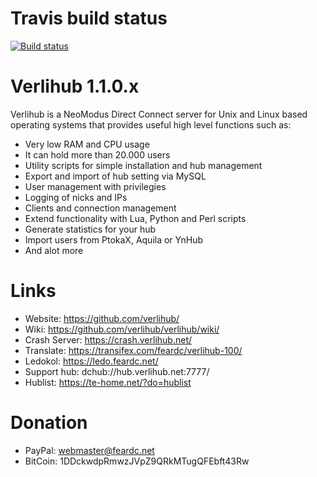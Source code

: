 Travis build status
==============

[![Build status](https://travis-ci.org/Verlihub/verlihub.svg?branch=master)](https://travis-ci.org/Verlihub/verlihub)

Verlihub 1.1.0.x
==============

Verlihub is a NeoModus Direct Connect server for Unix and Linux based operating systems that provides useful high level functions such as:

  * Very low RAM and CPU usage
  * It can hold more than 20.000 users
  * Utility scripts for simple installation and hub management
  * Export and import of hub setting via MySQL
  * User management with privilegies
  * Logging of nicks and IPs
  * Clients and connection management
  * Extend functionality with Lua, Python and Perl scripts
  * Generate statistics for your hub
  * Import users from PtokaX, Aquila or YnHub
  * And alot more

Links
==============

  * Website: https://github.com/verlihub/
  * Wiki: https://github.com/verlihub/verlihub/wiki/
  * Crash Server: https://crash.verlihub.net/
  * Translate: https://transifex.com/feardc/verlihub-100/
  * Ledokol: https://ledo.feardc.net/
  * Support hub: dchub://hub.verlihub.net:7777/
  * Hublist: https://te-home.net/?do=hublist

Donation
==============

  * PayPal: [webmaster@feardc.net](https://paypal.me/feardc/)
  * BitCoin: 1DDckwdpRmwzJVpZ9QRkMTugQFEbft43Rw
